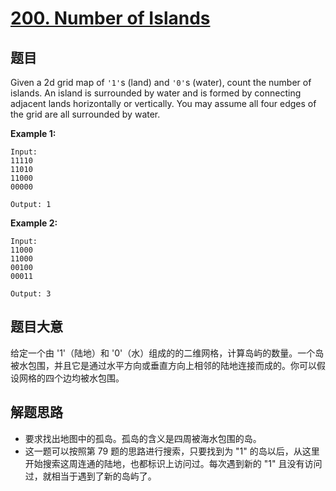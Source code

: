# [200. Number of Islands](https://leetcode.com/problems/number-of-islands/)


## 题目

Given a 2d grid map of `'1'`s (land) and `'0'`s (water), count the number of islands. An island is surrounded by water and is formed by connecting adjacent lands horizontally or vertically. You may assume all four edges of the grid are all surrounded by water.

**Example 1:**

    Input:
    11110
    11010
    11000
    00000
    
    Output: 1

**Example 2:**

    Input:
    11000
    11000
    00100
    00011
    
    Output: 3

## 题目大意

给定一个由 '1'（陆地）和 '0'（水）组成的的二维网格，计算岛屿的数量。一个岛被水包围，并且它是通过水平方向或垂直方向上相邻的陆地连接而成的。你可以假设网格的四个边均被水包围。


## 解题思路

- 要求找出地图中的孤岛。孤岛的含义是四周被海水包围的岛。
- 这一题可以按照第 79 题的思路进行搜索，只要找到为 "1" 的岛以后，从这里开始搜索这周连通的陆地，也都标识上访问过。每次遇到新的 "1" 且没有访问过，就相当于遇到了新的岛屿了。

